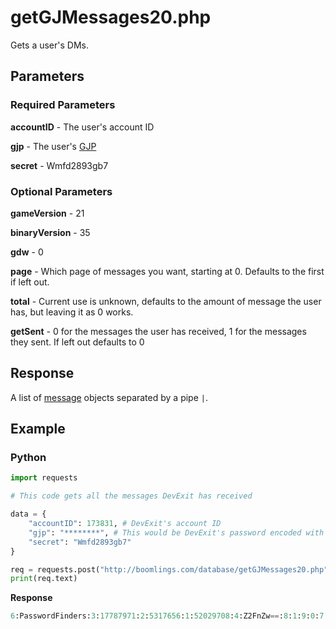 # getGJMessages20.php

Gets a user's DMs.

## Parameters

### Required Parameters

**accountID** - The user's account ID

**gjp** - The user's [GJP](/topics/gjp.md)

**secret** - Wmfd2893gb7

### Optional Parameters

**gameVersion** - 21

**binaryVersion** - 35

**gdw** - 0

**page** - Which page of messages you want, starting at 0. Defaults to the first if left out.

**total** - Current use is unknown, defaults to the amount of message the user has, but leaving it as 0 works.

**getSent** - 0 for the messages the user has received, 1 for the messages they sent. If left out defaults to 0

## Response

A list of [message](/resources/server/message.md) objects separated by a pipe `|`.

## Example

<!-- tabs:start -->

### **Python**

```py
import requests

# This code gets all the messages DevExit has received

data = {
    "accountID": 173831, # DevExit's account ID
    "gjp": "********", # This would be DevExit's password encoded with GJP encryption
    "secret": "Wmfd2893gb7"
}

req = requests.post("http://boomlings.com/database/getGJMessages20.php", data=data)
print(req.text)
```

**Response**
```py
6:PasswordFinders:3:17787971:2:5317656:1:52029708:4:Z2FnZw==:8:1:9:0:7:8 minutes|6:denisukrrus:3:111481197:2:11283964:1:50272016:4:UmU6IHdoeQ==:8:1:9:0:7:1 month|6:denisukrrus:3:111481197:2:11283964:1:50246431:4:UmU6IHdoeQ==:8:1:9:0:7:2 months|6:denisukrrus:3:111481197:2:11283964:1:50164382:4:d2h5:8:1:9:0:7:2 months|6:denisukrrus:3:111481197:2:11283964:1:50080479:4:UmU6IGhlcmUgc29tZSB0ZXh0:8:1:9:0:7:2 months|6:denisukrrus:3:111481197:2:11283964:1:49776472:4:aGVyZSBzb21lIHRleHQ=:8:1:9:0:7:2 months|6:denisukrrus:3:111481197:2:11283964:1:49374506:4:c29tZSB0ZXh0:8:1:9:0:7:3 months|6:GDBotAI:3:118270198:2:11676872:1:48319722:4:UmU6IHRlc3Q=:8:1:9:0:7:4 months|6:GDBotAI:3:118270198:2:11676872:1:48319704:4:UmU6IHc=:8:1:9:0:7:4 months|6:GDBotAI:3:118270198:2:11676872:1:48319544:4:UmU6IGRqZGpqZWpldWR1cg==:8:1:9:0:7:4 months|6:poopybobby:3:14711367:2:4884369:1:47666534:4:bG1hbw==:8:1:9:0:7:6 months|6:poopybobby:3:14711367:2:4884369:1:40030444:4:UmU6IFBsZWFzZSBJIGFtIGJpZyBmYW4=:8:1:9:0:7:1 year|6:mbed:3:7381956:2:1403996:1:37193331:4:ZWF0IG1l:8:1:9:0:7:1 year|6:Thatdograscal:3:5785477:2:438738:1:36479601:4:ZQ==:8:1:9:0:7:2 years|6:Destrom:3:53436248:2:7943837:1:33937410:4:SGV5:8:1:9:0:7:2 years|6:Jmoney2638:3:43797799:2:7170197:1:33310194:4:VHJhZGU=:8:1:9:0:7:2 years|6:xxgaruxx:3:42742570:2:7101156:1:31781647:4:aGVsbG8=:8:1:9:0:7:2 years|6:Thekilou13:3:4123328:2:2261538:1:31729107:4:UmU6IEkgbmVlZCBoZWxwLg==:8:1:9:0:7:2 years|6:Thekilou13:3:4123328:2:2261538:1:31718964:4:SSBuZWVkIGhlbHAu:8:1:9:0:7:2 years|6:SpuffyGD:3:5224502:2:1562647:1:31667629:4:cmVzcG9uZA==:8:1:9:0:7:2 years|6:ItsAdvyStlyes:3:13149198:2:3432452:1:31241029:4:SGV5:8:1:9:0:7:2 years|6:kittenspit:3:8254313:2:5249664:1:30287396:4:UmU6IGJhbm5lZCA=:8:1:9:0:7:2 years|6:Krysolite:3:42833795:2:7400547:1:28621608:4:SG9sYS4uLi4uLi4gPSk=:8:1:9:0:7:2 years|6:deadk3v:3:44065476:2:7249929:1:28599619:4:bXkgZnJpZW5k:8:1:9:0:7:2 years|6:BramYT:3:5806701:2:450273:1:27957196:4:TmVjcm9wb2xpWA==:8:1:9:0:7:2 years|6:WhiteRecycling:3:10200743:2:1623259:1:26307526:4:UmU6IExvdyBEZXRhaWwgTW9kZSBHbGl0Y2g_:8:1:9:0:7:3 years|6:AnonIIExt:3:1869127:2:885411:1:25162374:4:UmU6IEknbSBjb25mdXNlZC4uLg==:8:1:9:0:7:3 years|6:Rahmun1122:3:42600801:2:7164807:1:25010114:4:b21mZw==:8:1:9:0:7:3 years|6:Rahmun1122:3:42600801:2:7164807:1:25000287:4:UmU6IExpa2UgQm90:8:1:9:0:7:3 years|6:Rahmun1122:3:42600801:2:7164807:1:25000254:4:UmU6IExpa2UgQm90:8:1:9:0:7:3 years|6:TruKaveKiller:3:11066105:2:2152020:1:23254724:4:UmU6IEhlIGRpZG4ndCBoYWNr:8:1:9:0:7:3 years|6:CreatorBluey:3:6235047:2:3611307:1:21180833:4:UmU6IHd1dA==:8:1:9:0:7:3 years|6:CreatorBluey:3:6235047:2:3611307:1:21144322:4:UmU6IHd1dA==:8:1:9:0:7:3 years|6:GB RubRub Lover:3:2422340:2:2320:1:19707464:4:VGhlIGxldmVsIFVkZSBtYWRl:8:1:9:0:7:3 years|6:Infernos666:3:19144134:2:5570820:1:19035973:4:ag==:8:1:9:0:7:3 years|6:gravefruit:3:20099347:2:5827112:1:18622677:4:UmU6IEZ1Y2tpbmcgSGFja2Vy:8:1:9:0:7:3 years|6:mannewil:3:7866980:2:1088921:1:18433123:4:Z2F5:8:1:9:0:7:3 years|6:ICN:3:30727064:2:6370227:1:17198774:4:aGk=:8:1:9:0:7:3 years|6:NytromityGames:3:18307996:2:5742004:1:16667453:4:UmU6IEZpbm5nZXJiYW5nIGJldGE=:8:1:9:0:7:3 years|6:Acidscarecrow:3:18696064:2:5463621:1:16473096:4:UmU6IGhhY2tlcg==:8:1:9:0:7:3 years|6:NytromityGames:3:18307996:2:5742004:1:16159044:4:UmU6IEZpbm5nZXJiYW5nIGJldGE=:8:1:9:0:7:3 years|6:Acidscarecrow:3:18696064:2:5463621:1:16033619:4:aGFja2Vy:8:1:9:0:7:3 years|6:anisk:3:3996991:2:90613:1:15924087:4:UmU6IFdoeS4uLg==:8:1:9:0:7:3 years|6:TadokiariGD:3:12275930:2:2953169:1:14435552:4:UmU6IEdyYWNpYXM=:8:1:9:0:7:3 years|6:GThom:3:18259928:2:5961642:1:14277244:4:UmU6IERvbid0:8:1:9:0:7:3 years|6:TadokiariGD:3:12275930:2:2953169:1:13447638:4:QW1pZ29z:8:1:9:0:7:3 years|6:TadokiariGD:3:12275930:2:2953169:1:13233338:4:bWllcmRhIGRlIG5pdmVs:8:1:9:0:7:3 years|6:kittenspit:3:8254313:2:5249664:1:13228700:4:cm9idHJvbGwuLi4=:8:1:9:0:7:3 years|6:kittenspit:3:8254313:2:5249664:1:13203838:4:YmFubmVkIA==:8:1:9:0:7:3 years|6:StarFeGD:3:9790502:2:1537139:1:13105832:4:Yg==:8:1:9:0:7:3 years#74:0:50
```

<!-- tabs:end -->